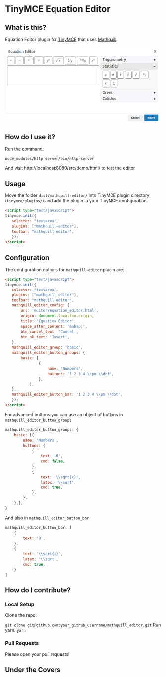 # TinyMCE Equation Editor

## What is this?

Equation Editor plugin for [TinyMCE](http://www.tinymce.com/) that uses [Mathquill](https://github.com/mathquill/mathquill).

![Screenshot](screenshot.png)


## How do I use it?
Run the command:

```
node_modules/http-server/bin/http-server
```
And visit http://localhost:8080/src/demo/html/ to test the editor

## Usage
Move the folder `dist/mathquill-editor/` into TinyMCE plugin directory (`tinymce/plugins/`) and add the plugin in your TinyMCE configuration.

 ```html
<script type="text/javascript">
tinymce.init({
	selector: "textarea",
	plugins: ["mathquill-editor"],
	toolbar: "mathquill-editor",
	});
</script>
```

## Configuration
The configuration options for `mathquill-editor` plugin are:

 ```html
<script type="text/javascript">
tinymce.init({
	selector: "textarea",
	plugins: ["mathquill-editor"],
    toolbar: "mathquill-editor",
    mathquill_editor_config: {
        url: 'editor/equation_editor.html',
        origin: document.location.origin,
        title: 'Equation Editor',
        space_after_content: '&nbsp;',
        btn_cancel_text: 'Cancel',
        btn_ok_text: 'Insert',
    },
    mathquill_editor_group: 'basic',
    mathquill_editor_button_groups: {
        basic: [
                {
                    name: 'Numbers',
                    buttons: '1 2 3 4 \\pm \\dot',
                },
            ],
    },
    mathquill_editor_button_bar: '1 2 3 4 \\pm \\dot',
	});
</script>
```

For advanced buttons you can use an object of buttons in `mathquill_editor_button_groups`
```js
mathquill_editor_button_groups: {
    basic: [{
        name: 'Numbers',
        buttons: {
            {
                text: '0',
                cmd: false,
            },
            {
                text: '\\sqrt{x}',
                latex: '\\sqrt',
                cmd: true,
            },
        },
    },],
}
```
And also in `mathquill_editor_button_bar`
```js
mathquill_editor_button_bar: [
    {
        text: '0',
    },
    {
        text: '\\sqrt{x}',
        latex: '\\sqrt',
        cmd: true,
    }
]
```

## How do I contribute?


### Local Setup

Clone the repo:

`git clone git@github.com:your_github_username/mathquill_editor.git`
Run yarn: `yarn`


### Pull Requests

Please open your pull requests!

## Under the Covers